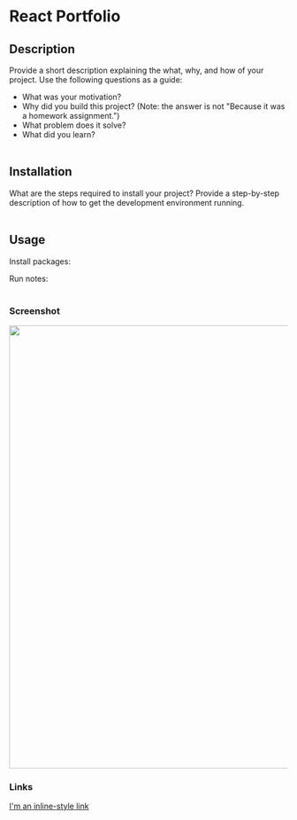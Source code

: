 # React Portfolio

## Description

Provide a short description explaining the what, why, and how of your project. Use the following questions as a guide:

- What was your motivation?
- Why did you build this project? (Note: the answer is not "Because it was a homework assignment.")
- What problem does it solve?
- What did you learn?
<br><br>

## Installation

What are the steps required to install your project? Provide a step-by-step description of how to get the development environment running.
<br><br>

## Usage
Install packages:

Run notes:
<br><br>

### Screenshot
<img src="./assets/screenshot.png" width="800">

### Links
[I'm an inline-style link](https://www.google.com)